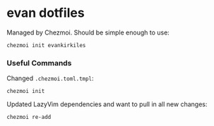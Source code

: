 # evan dotfiles

Managed by Chezmoi. Should be simple enough to use:

```shell
chezmoi init evankirkiles
```

### Useful Commands

Changed `.chezmoi.toml.tmpl`:

```shell
chezmoi init
```

Updated LazyVim dependencies and want to pull in all new changes:

```shell
chezmoi re-add
```

